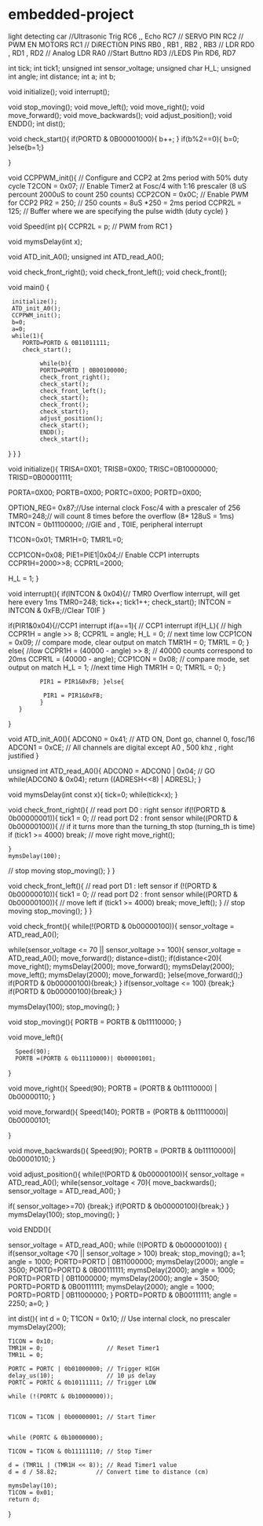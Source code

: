 # embedded-project
light detecting car
//Ultrasonic  Trig  RC6 ,, Echo RC7
// SERVO PIN RC2
// PWM  EN MOTORS RC1
// DiRECTION PINS RB0 , RB1 , RB2 , RB3
// LDR RD0 , RD1 , RD2
// Analog LDR RA0
//Start  Buttno RD3
//LEDS Pin RD6, RD7

int tick;
int tick1;
unsigned int sensor_voltage;
unsigned char H_L;
unsigned int angle;
int distance;
int a;
int b;



void initialize();
void interrupt();

void stop_moving();
void move_left();
void move_right();
void move_forward();
void move_backwards();
void adjust_position();
void ENDD();
int dist();


void check_start(){
 if(PORTD & 0B00001000){
       b++;
     }
     if(b%2==0){
     b=0;
     }else{b=1;}


}

void CCPPWM_init(){                  // Configure and CCP2 at 2ms period with 50% duty cycle
        T2CON = 0x07;                    // Enable Timer2 at Fosc/4 with 1:16 prescaler (8 uS percount 2000uS to count 250 counts)
        CCP2CON = 0x0C;                  // Enable PWM for CCP2
        PR2 = 250;                       // 250 counts = 8uS *250 = 2ms period
        CCPR2L = 125;                    // Buffer where we are specifying the pulse width (duty cycle)
}


void Speed(int p){
       CCPR2L = p;                  // PWM from RC1
}

void mymsDelay(int x);

void ATD_init_A0();
unsigned int ATD_read_A0();

void check_front_right();
void check_front_left();
void check_front();


void main() {

     initialize();
     ATD_init_A0();
     CCPPWM_init();
     b=0;
     a=0;
     while(1){
        PORTD=PORTD & 0B11011111;
        check_start();

             while(b){
             PORTD=PORTD | 0B00100000;
             check_front_right();
             check_start();
             check_front_left();
             check_start();
             check_front();
             check_start();
             adjust_position();
             check_start();
             ENDD();
             check_start();
 }                    }
}



void initialize(){
TRISA=0X01;
TRISB=0X00;
TRISC=0B10000000;
TRISD=0B00001111;

PORTA=0X00;
PORTB=0X00;
PORTC=0X00;
PORTD=0X00;


   OPTION_REG= 0x87;//Use internal clock Fosc/4 with a prescaler of 256
   TMR0=248;// will count 8 times before the overflow (8* 128uS = 1ms)
   INTCON = 0b11100000; //GIE and , T0IE, peripheral interrupt

   T1CON=0x01;
   TMR1H=0;
   TMR1L=0;

   CCP1CON=0x08;
   PIE1=PIE1|0x04;// Enable CCP1 interrupts
   CCPR1H=2000>>8;
   CCPR1L=2000;

   H_L = 1;
}





void interrupt(){
    if(INTCON & 0x04){// TMR0 Overflow interrupt, will get here every 1ms
       TMR0=248;
       tick++;
       tick1++;
       check_start();
       INTCON = INTCON & 0xFB;//Clear T0IF
       }
       
if(PIR1&0x04){//CCP1 interrupt
   if(a==1){                                           // CCP1 interrupt
             if(H_L){                                // high
                       CCPR1H = angle >> 8;
                       CCPR1L = angle;
                       H_L = 0;                      // next time low
                       CCP1CON = 0x09;              // compare mode, clear output on match
                       TMR1H = 0;
                       TMR1L = 0;
             }
             else{                                          //low
                       CCPR1H = (40000 - angle) >> 8;       // 40000 counts correspond to 20ms
                       CCPR1L = (40000 - angle);
                       CCP1CON = 0x08;             // compare mode, set output on match
                       H_L = 1;                     //next time High
                       TMR1H = 0;
                       TMR1L = 0;
             }

             PIR1 = PIR1&0xFB; }else{

              PIR1 = PIR1&0xFB;
             }
       }

}




void ATD_init_A0(){
ADCON0 = 0x41; // ATD ON, Dont go, channel 0, fosc/16
ADCON1 = 0xCE; // All channels are digital except A0 , 500 khz , right justified
}


unsigned int ATD_read_A0(){
ADCON0 = ADCON0 | 0x04; // GO
while(ADCON0 & 0x04);
return ((ADRESH<<8) | ADRESL);
}


void mymsDelay(int const x){
       tick=0;
       while(tick<x);
}

void check_front_right(){
 // read port D0 : right sensor
if(!(PORTD & 0b00000001)){
    tick1 = 0;
    // read port D2 : front sensor
    while((PORTD & 0b00000100)){
    // if it turns more than the turning_th stop (turning_th is time)
    if (tick1 >= 4000) break;
    // move right
    move_right();

    }
    mymsDelay(100);
// stop moving
stop_moving();
}
 }


void check_front_left(){
// read port D1 : left sensor
if (!(PORTD & 0b00000010)){
     tick1 = 0;
    // read port D2 : front sensor
    while((PORTD & 0b00000100)){
      // move left
      if (tick1 >= 4000) break;
      move_left();
      }
// stop moving
stop_moving();
}
}

void check_front(){
while(!(PORTD & 0b00000100)){
sensor_voltage = ATD_read_A0();

 while(sensor_voltage <= 70 || sensor_voltage >= 100){
   sensor_voltage = ATD_read_A0();
 move_forward();
 distance=dist();
 if(distance<20){
 move_right();
 mymsDelay(2000);
 move_forward();
 mymsDelay(2000);
 move_left();
 mymsDelay(2000);
 move_forward();
 }else{move_forward();}
  if(PORTD & 0b00000100){break;}
 }
 if(sensor_voltage <= 100) {break;}
 if(PORTD & 0b00000100){break;} }

  mymsDelay(100);
  stop_moving();
}



void stop_moving(){
     PORTB = PORTB & 0b11110000;
}

void move_left(){

      Speed(90);
      PORTB =(PORTB & 0b11110000)| 0b00001001;
}

void move_right(){
     Speed(90);
     PORTB = (PORTB & 0b11110000) | 0b00000110;
}

void move_forward(){
     Speed(140);
     PORTB = (PORTB & 0b11110000)| 0b00000101;

}

void move_backwards(){
     Speed(90);
     PORTB = (PORTB & 0b11110000)| 0b00001010;
}



void adjust_position(){
while(!(PORTD & 0b00000100)){
     sensor_voltage = ATD_read_A0();
     while(sensor_voltage < 70){
     move_backwards();
     sensor_voltage = ATD_read_A0();
}

if( sensor_voltage>=70) {break;}
if(PORTD & 0b00000100){break;}
}
mymsDelay(100);
stop_moving();
}




void ENDD(){

 sensor_voltage = ATD_read_A0();
 while (!(PORTD & 0b00000100))
 {
       if(sensor_voltage <70 || sensor_voltage > 100) break;
       stop_moving();
       a=1;
       angle = 1000;
       PORTD=PORTD | 0B11000000;
       mymsDelay(2000);
       angle = 3500;
       PORTD=PORTD & 0B00111111;
       mymsDelay(2000);
       angle = 1000;
       PORTD=PORTD | 0B11000000;
       mymsDelay(2000);
       angle = 3500;
       PORTD=PORTD & 0B00111111;
       mymsDelay(2000);
       angle = 1000;
       PORTD=PORTD | 0B11000000;
 }
 PORTD=PORTD & 0B00111111;
angle =  2250;
a=0;
}

int dist(){
    int d = 0;
    T1CON = 0x10; // Use internal clock, no prescaler
    mymsDelay(200);

    T1CON = 0x10;
    TMR1H = 0;                  // Reset Timer1
    TMR1L = 0;

    PORTC = PORTC | 0b01000000; // Trigger HIGH
    delay_us(10);               // 10 µs delay
    PORTC = PORTC & 0b10111111; // Trigger LOW

    while (!(PORTC & 0b10000000));


    T1CON = T1CON | 0b00000001; // Start Timer


    while (PORTC & 0b10000000);

    T1CON = T1CON & 0b11111110; // Stop Timer

    d = (TMR1L | (TMR1H << 8)); // Read Timer1 value
    d = d / 58.82;           // Convert time to distance (cm)

    mymsDelay(10);
    T1CON = 0x01;
    return d;
}
